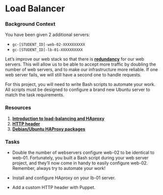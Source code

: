 # Load Balancer

### Background Context
You have been given 2 additional servers:

* `gc-[STUDENT_ID]-web-02-XXXXXXXXXX`
* `gc-[STUDENT_ID]-lb-01-XXXXXXXXXX`

Let’s improve our web stack so that there is **[redundancy](https://intranet.alxswe.com/rltoken/xnAaJdhmAxx7PoH3l6EwDg)** for our web servers. This will allow us to be able to accept more traffic by doubling the number of web servers, and to make our infrastructure more reliable. If one web server fails, we will still have a second one to handle requests.

For this project, you will need to write Bash scripts to automate your work. All scripts must be designed to configure a brand new Ubuntu server to match the task requirements.

### Resources
1. **[Introduction to load-balancing and HAproxy](https://intranet.alxswe.com/rltoken/B7f3oz8i3Xvvom_YQZzLnQ)**
2. **[HTTP header](https://intranet.alxswe.com/rltoken/sZ9v3Vq2tgLwN_PWVQketw)**
3. **[Debian/Ubuntu HAProxy packages](https://intranet.alxswe.com/rltoken/2VRAgtKKR9g6Xfb0xzGiSg)**

### Tasks
* Double the number of webservers
  configure web-02 to be identical to web-01. Fortunately, you built a Bash script during your web server project, and they’ll now come in handy to easily configure web-02. Remember, always try to automate your work!

* Install and configure HAproxy on your lb-01 server.
* Add a custom HTTP header with Puppet. 
